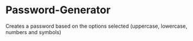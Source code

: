 # Password-Generator
Creates a password based on the options selected (uppercase, lowercase, numbers and symbols)
